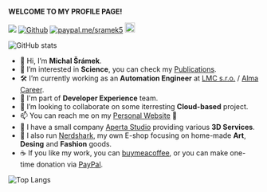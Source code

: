 **WELCOME TO MY PROFILE PAGE!**

![](https://visitor-badge.laobi.icu/badge?page_id=sramekmichal.sramekmichal)
[![Github](https://img.shields.io/github/followers/sramekmichal?label=Follow&style=social)](https://github.com/sramekmichal)
[![paypal.me/sramek5](https://ionicabizau.github.io/badges/paypal.svg)](https://www.paypal.me/sramek5)
<a href="https://www.buymeacoffee.com/sramek5"><img src="https://img.buymeacoffee.com/button-api/?text=Buy Me a Coffee&emoji=&slug=sramek5&button_colour=40DCA5&font_colour=000000&font_family=Cookies&outline_colour=000000&coffee_colour=FFDD00" target="_blank" height="20px" /></a>

![GitHub stats](https://github-readme-stats.vercel.app/api?username=SRAMEKMICHAL&show_icons=true&theme=merko)

- 👋 Hi, I’m **Michal Šrámek**.
- 👀 I’m interested in **Science**, you can check my [Publications](https://scholar.google.com/citations?hl=cs&user=o1_64h8AAAAJ).
- 🛠️ I’m currently working as an **Automation Engineer** at [LMC s.r.o.](https://github.com/lmc-eu) / [Alma Career](https://github.com/almacareer).
- 🏢 I'm part of **Developer Experience** team.
- 💞️ I’m looking to collaborate on some iterresting **Cloud-based** project.
- 📫 You can reach me on my [Personal Website](https://www.michalsramek.eu) 🙂
- 💼 I have a small company [Aperta Studio](https://www.apertastudio.eu) providing various **3D Services**.
- 🛒 I also run [Nerdshark](https://www.nerdshark.eu), my own E-shop  focusing on home-made **Art**, **Desing** and **Fashion** goods.
- ☕ If you like my work, you can [buymeacoffee](https://www.buymeacoffee.com/sramek5), or you can make one-time donation via [PayPal](https://www.paypal.me/sramek5).

![Top Langs](https://github-readme-stats.vercel.app/api/top-langs/?username=sramekmichal&layout=compact&langs_count=8&theme=merko)

<!---
sramekmichal/sramekmichal is a ✨ special ✨ repository because its `README.md` (this file) appears on your GitHub profile.
You can click the Preview link to take a look at your changes.
--->
